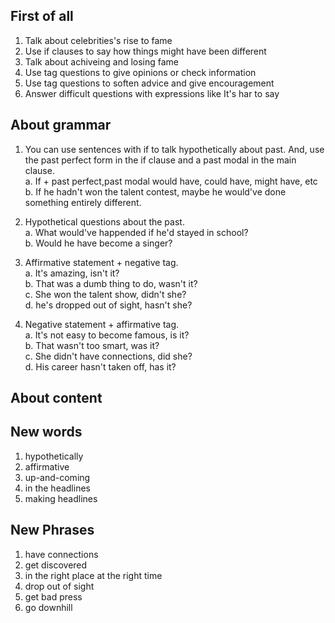 


## First of all
1. Talk about celebrities's rise to fame  
2. Use if clauses to say how things might have been different  
3. Talk about achiveing and losing fame 
4. Use tag questions to give opinions or check information 
5. Use tag questions to soften advice and give encouragement 
6. Answer difficult questions with expressions like It's har to say  

## About grammar
1. You can use sentences with if to talk hypothetically about past. And, use the past perfect form in the if clause and a past modal in the main clause.   
    a. If + past perfect,past modal would have, could have, might have, etc    
    b. If he hadn't won the talent contest, maybe he would've done something entirely different.   

2. Hypothetical questions about the past.   
    a. What would've happended if he'd stayed in school?    
    b. Would he have become a singer?    

3. Affirmative statement + negative tag.  
    a. It's amazing, isn't it?   
    b. That was a dumb thing to do, wasn't it?  
    c. She won the talent show, didn't she?   
    d. he's dropped out of sight, hasn't she?    

4. Negative statement + affirmative tag.   
    a. It's not easy to become famous, is it?  
    b. That wasn't too smart, was it?  
    c. She didn't have connections, did she?  
    d. His career hasn't taken off, has it?   

## About content 


## New words
1. hypothetically
2. affirmative
3. up-and-coming
4. in the headlines 
5. making headlines 


## New Phrases
1. have connections
2. get discovered
3. in the right place at the right time  
4. drop out of sight
5. get bad press
6. go downhill